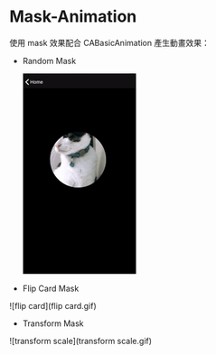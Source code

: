# Mask-Animation



使用 mask 效果配合 CABasicAnimation 產生動畫效果：



* Random Mask

  

  ![circle mask](https://github.com/JeremyXue77/Mask-Animation/blob/master/circle%20mask.gif)



* Flip Card Mask



![flip card](flip card.gif)



* Transform Mask



![transform scale](transform scale.gif)
